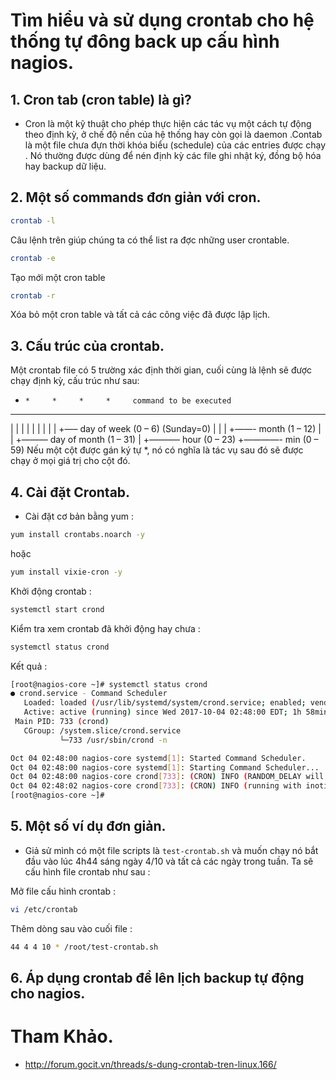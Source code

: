 # Tìm hiểu và sử dụng crontab cho hệ thống tự đông back up cấu hình nagios.


## 1. Cron tab (cron table) là gì?

-  Cron là một kỹ thuật cho phép thực hiện các tác vụ một cách tự động theo định kỳ, ở chế độ nền của hệ thống hay còn gọi là daemon .Contab là một file chưa đựn thời khóa biểu (schedule) của các entries được chạy . Nó thường được dùng để nén định kỳ các file ghi nhật ký, đồng bộ hóa hay backup dữ liệu. 


## 2. Một số commands đơn giản với cron.

```sh
crontab -l
```

Câu lệnh trên giúp chúng ta có thể list ra đợc những user crontable.

```sh
crontab -e
```

Tạo mới một cron table

```sh
crontab -r
```

Xóa bỏ một cron table và tất cả các công việc đã được lập lịch.

## 3. Cấu trúc của crontab.

Một crontab file có 5 trường xác định thời gian, cuối cùng là lệnh sẽ được chạy định kỳ, cấu trúc như sau:
*     *     *     *     *     command to be executed
-     -     -     -     -
|     |     |     |     |
|     |     |     |     +—– day of week (0 – 6) (Sunday=0)
|     |     |     +——- month (1 – 12)
|     |     +——— day of month (1 – 31)
|     +———– hour (0 – 23)
+————- min (0 – 59)
Nếu một cột được gán ký tự *, nó có nghĩa là tác vụ sau đó sẽ được chạy ở mọi giá trị cho cột đó.

## 4. Cài đặt Crontab.

- Cài đặt cơ bản bằng yum :

```sh
yum install crontabs.noarch -y
```

hoặc 

```sh
yum install vixie-cron -y
```

Khởi động crontab :

```sh
systemctl start crond
```

Kiểm tra xem crontab đã khởi động hay chưa :

```sh
systemctl status crond
```

Kết quả :

```sh
[root@nagios-core ~]# systemctl status crond
● crond.service - Command Scheduler
   Loaded: loaded (/usr/lib/systemd/system/crond.service; enabled; vendor preset: enabled)
   Active: active (running) since Wed 2017-10-04 02:48:00 EDT; 1h 58min ago
 Main PID: 733 (crond)
   CGroup: /system.slice/crond.service
           └─733 /usr/sbin/crond -n

Oct 04 02:48:00 nagios-core systemd[1]: Started Command Scheduler.
Oct 04 02:48:00 nagios-core systemd[1]: Starting Command Scheduler...
Oct 04 02:48:00 nagios-core crond[733]: (CRON) INFO (RANDOM_DELAY will be scaled with factor 33% if used.)
Oct 04 02:48:02 nagios-core crond[733]: (CRON) INFO (running with inotify support)
[root@nagios-core ~]#

```

## 5. Một số ví dụ đơn giản.

- Giả sử mình có một file scripts  là `test-crontab.sh` và muốn chạy nó bắt đầu vào lúc 4h44 sáng ngày 4/10 và tất cả các ngày trong tuần. Ta sẽ cấu hình file crontab như sau :

Mở file cấu hình crontab :

```sh
vi /etc/crontab
```

Thêm dòng sau vào cuối file :

```sh
44 4 4 10 * /root/test-crontab.sh
```

## 6. Áp  dụng crontab để lên lịch backup tự động cho nagios.


# Tham Khảo.

- http://forum.gocit.vn/threads/s-dung-crontab-tren-linux.166/